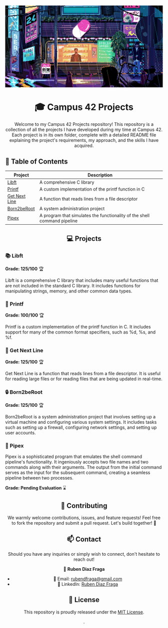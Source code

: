 <div align="center">

![Banner](.github/readme/banner42.gif)

# :mortar_board: Campus 42 Projects

Welcome to my Campus 42 Projects repository! This repository is a collection of all the projects I have developed during my time at Campus 42. Each project is in its own folder, complete with a detailed README file explaining the project's requirements, my approach, and the skills I have acquired.

</div>

## :bookmark_tabs: Table of Contents

| Project | Description |
|---------|-------------|
| [Libft](https://github.com/rubendiazzz/libft) | A comprehensive C library |
| [Printf](https://github.com/rubendiazzz/printf) | A custom implementation of the printf function in C |
| [Get Next Line](https://github.com/rubendiazzz/get-next-line) | A function that reads lines from a file descriptor |
| [Born2beRoot](#born2beroot) | A system administration project |
| [Pipex](https://github.com/rubendiazzz/pipex) | A program that simulates the functionality of the shell command pipeline |

<div align="center">

## :computer: Projects

</div>

### :books: Libft

**Grade: 125/100** :trophy:

Libft is a comprehensive C library that includes many useful functions that are not included in the standard C library. It includes functions for manipulating strings, memory, and other common data types.

### :page_with_curl: Printf

**Grade: 100/100** :trophy:

Printf is a custom implementation of the printf function in C. It includes support for many of the common format specifiers, such as %d, %s, and %f.

### :page_facing_up: Get Next Line

**Grade: 125/100** :trophy:

Get Next Line is a function that reads lines from a file descriptor. It is useful for reading large files or for reading files that are being updated in real-time.

### :lock: Born2beRoot

**Grade: 125/100** :trophy:

Born2beRoot is a system administration project that involves setting up a virtual machine and configuring various system settings. It includes tasks such as setting up a firewall, configuring network settings, and setting up user accounts.

### :wrench: Pipex

Pipex is a sophisticated program that emulates the shell command pipeline's functionality. It ingeniously accepts two file names and two commands along with their arguments. The output from the initial command serves as the input for the subsequent command, creating a seamless pipeline between two processes.

**Grade: Pending Evaluation** :hourglass:

<div align="center">

## :handshake: Contributing

We warmly welcome contributions, issues, and feature requests! Feel free to fork the repository and submit a pull request. Let's build together! :construction_worker:

## :mailbox: Contact

Should you have any inquiries or simply wish to connect, don't hesitate to reach out!

👤 **Ruben Diaz Fraga**
- 📧 Email: [rubendfraga@gmail.com](mailto:rubendfraga@gmail.com)
- 💼 LinkedIn: [Ruben Diaz Fraga](www.linkedin.com/in/ruubendiazz)

## :scroll: License

This repository is proudly released under the [MIT License](LICENSE).

.

</div>

